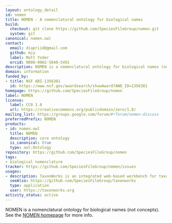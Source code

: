 ```yaml
---
layout: ontology_detail
id: nomen
title: NOMEN - A nomenclatural ontology for biological names
build:
  checkout: git clone https://github.com/SpeciesFileGroup/nomen.git
  system: git
canonical: nomen.owl
contact:
  email: diapriid@gmail.com
  github: mjy
  label: Matt Yoder
  orcid: 0000-0002-5640-5491
description: NOMEN is a nomenclatural ontology for biological names (not concepts).  It encodes the goverened rules of nomenclature.
domain: information
funded_by:
- title: NSF ABI-1356381
  id: https://www.nsf.gov/awardsearch/showAward?AWD_ID=1356381
homepage: https://github.com/SpeciesFileGroup/nomen
label: NOMEN
license:
  label: CC0 1.0
  url: https://creativecommons.org/publicdomain/zero/1.0/
mailing_list: https://groups.google.com/forum/#!forum/nomen-discuss
preferredPrefix: NOMEN
products:
- id: nomen.owl
  title: NOMEN
  description: core ontology
  is_canonical: true
  type: owl:Ontology
repository: https://github.com/SpeciesFileGroup/nomen
tags:
- biological nomenclature
tracker: https://github.com/SpeciesFileGroup/nomen/issues
usages:
- description: TaxonWorks is an integrated web-based workbench for taxonomists and biodiversity scientists.
  seeAlso: https://github.com/SpeciesFileGroup/taxonworks
  type: application
  user: https://taxonworks.org
activity_status: active
---
```


NOMEN is a nomenclatural ontology for biological names (not concepts).  See the <a href="https://github.com/SpeciesFileGroup/nomen">NOMEN homepage</a> for more info.
